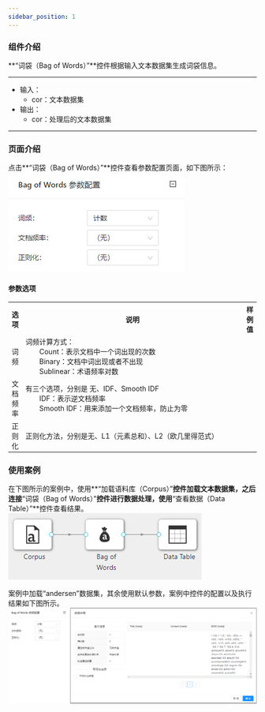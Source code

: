 ```yaml
---
sidebar_position: 1
---
```

### 组件介绍
**“词袋（Bag of Words）”**控件根据输入文本数据集生成词袋信息。
<hr/>

- 输入：
  - cor：文本数据集
- 输出：
  - cor：处理后的文本数据集

<hr/>


### 页面介绍
点击**“词袋（Bag of Words）”**控件查看参数配置页面，如下图所示：  
[ ![](/img/aistudio/text-mining/bag-of-words/param.png) ](/img/aistudio/text-mining/bag-of-words/param.png)

#### 参数选项
<table>
  <tr>
    <th>选项</th>
    <th width="650">说明</th>
    <th>样例值</th>
  </tr>
  <tr>
      <td>词频</td> 
      <td>
      词频计算方式：<br/>
      &emsp;&emsp;Count：表示文档中一个词出现的次数<br/>
      &emsp;&emsp;Binary：文档中词出现或者不出现<br/>
      &emsp;&emsp;Sublinear：术语频率对数
      </td> 
      <td></td>
  </tr>
  <tr>
      <td>文档频率</td> 
      <td>
      有三个选项，分别是 无、IDF、Smooth IDF<br/>
      &emsp;&emsp;IDF：表示逆文档频率<br/>
      &emsp;&emsp;Smooth IDF：用来添加一个文档频率，防止为零
      </td> 
      <td></td>
  </tr>
  <tr>
      <td>正则化</td> 
      <td>
      正则化方法，分别是无、L1（元素总和）、L2（欧几里得范式）
      </td> 
      <td></td>
  </tr>
</table>

### 使用案例
在下图所示的案例中，使用**“加载语料库（Corpus）”**控件加载文本数据集，之后连接**“词袋（Bag of Words）”**控件进行数据处理，使用**“查看数据（Data Table）”**控件查看结果。  
[ ![](/img/aistudio/text-mining/bag-of-words/workflow.png) ](/img/aistudio/text-mining/bag-of-words/workflow.png)

案例中加载“andersen”数据集，其余使用默认参数，案例中控件的配置以及执行结果如下图所示。  
[![](/img/aistudio/text-mining/bag-of-words/workflow-result.png)](/img/aistudio/text-mining/bag-of-words/workflow-result.png)